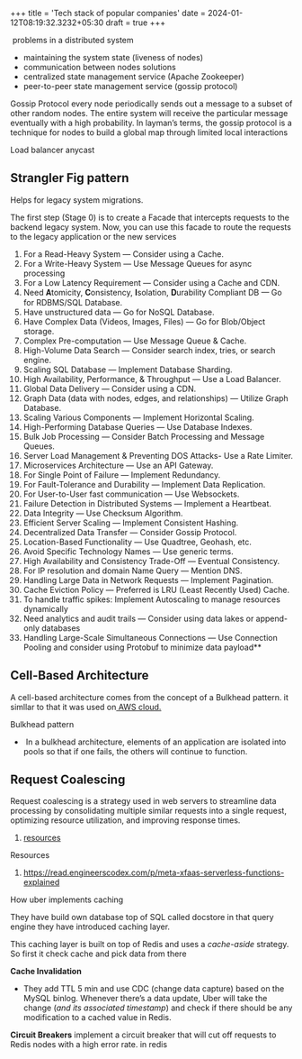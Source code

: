 +++
title = 'Tech stack of popular companies'
date  = 2024-01-12T08:19:32.3232+05:30
draft = true
+++


 problems in a distributed system 
- maintaining the system state (liveness of nodes)
- communication between nodes
solutions
- centralized state management service (Apache Zookeeper)
- peer-to-peer state management service  (gossip protocol)

Gossip Protocol 
every node periodically sends out a message to a subset of other random nodes. The entire system will receive the particular message eventually with a high probability. In layman’s terms, the gossip protocol is a technique for nodes to build a global map through limited local interactions



Load balancer anycast

## Strangler Fig pattern

Helps for legacy system migrations.

The first step (Stage 0) is to create a Facade that intercepts requests to the backend legacy system. Now, you can use this facade to route the requests to the legacy application or the new services



1. For a Read-Heavy System — Consider using a Cache.  
2. For a Write-Heavy System — Use Message Queues for async processing  
3. For a Low Latency Requirement — Consider using a Cache and CDN.  
4. Need 𝐀tomicity, 𝐂onsistency, 𝐈solation, 𝐃urability Compliant DB — Go for RDBMS/SQL Database.  
5. Have unstructured data — Go for NoSQL Database.  
6. Have Complex Data (Videos, Images, Files) — Go for Blob/Object storage.  
7. Complex Pre-computation — Use Message Queue & Cache.  
8. High-Volume Data Search — Consider search index, tries, or search engine.  
9. Scaling SQL Database — Implement Database Sharding.  
10. High Availability, Performance, & Throughput — Use a Load Balancer.  
11. Global Data Delivery — Consider using a CDN.  
12. Graph Data (data with nodes, edges, and relationships) — Utilize Graph Database.  
13. Scaling Various Components — Implement Horizontal Scaling.  
14. High-Performing Database Queries — Use Database Indexes.  
15. Bulk Job Processing — Consider Batch Processing and Message Queues.  
16. Server Load Management & Preventing DOS Attacks- Use a Rate Limiter.
17. Microservices Architecture — Use an API Gateway.  
18. For Single Point of Failure — Implement Redundancy.  
19. For Fault-Tolerance and Durability — Implement Data Replication.  
20. For User-to-User fast communication — Use Websockets.  
21. Failure Detection in Distributed Systems — Implement a Heartbeat.  
22. Data Integrity — Use Checksum Algorithm.  
23. Efficient Server Scaling — Implement Consistent Hashing.  
24. Decentralized Data Transfer — Consider Gossip Protocol.  
25. Location-Based Functionality — Use Quadtree, Geohash, etc.  
26. Avoid Specific Technology Names — Use generic terms.  
27. High Availability and Consistency Trade-Off — Eventual Consistency.  
28. For IP resolution and domain Name Query — Mention DNS.  
29. Handling Large Data in Network Requests — Implement Pagination.  
30. Cache Eviction Policy — Preferred is LRU (Least Recently Used) Cache.  
31. To handle traffic spikes: Implement Autoscaling to manage resources dynamically  
32. Need analytics and audit trails — Consider using data lakes or append-only databases  
33. Handling Large-Scale Simultaneous Connections — Use Connection Pooling and consider using Protobuf to minimize data payload**

##  Cell-Based Architecture

A cell-based architecture comes from the concept of a Bulkhead pattern. it simllar to that it was used on[ AWS cloud.](https://docs.aws.amazon.com/wellarchitected/latest/reducing-scope-of-impact-with-cell-based-architecture/what-is-a-cell-based-architecture.html) 

Bulkhead pattern
-  In a bulkhead architecture, elements of an application are isolated into pools so that if one fails, the others will continue to function.

## Request Coalescing

Request coalescing is a strategy used in web servers to streamline data processing by consolidating multiple similar requests into a single request, optimizing resource utilization, and improving response times.
1. [resources](https://medium.com/@atarax/request-coalescing-a-shield-against-traffic-spikes-implementation-in-go-8d6cb3258630)


Resources
1. https://read.engineerscodex.com/p/meta-xfaas-serverless-functions-explained 



How uber implements caching

They have build own database top of SQL called docstore in that query engine they have introduced caching layer. 

This caching layer is built on top of Redis and uses a _cache-aside_ strategy.
So first it check cache and pick data from there

**Cache Invalidation**
- They add TTL 5 min and use CDC (change data capture) based on the MySQL binlog. Whenever there’s a data update, Uber will take the change (_and its associated timestamp_) and check if there should be any modification to a cached value in Redis.

**Circuit Breakers**
implement a circuit breaker that will cut off requests to Redis nodes with a high error rate. in redis
